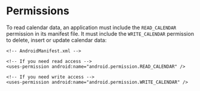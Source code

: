 # Permissions

To read calendar data, an application must include the `READ_CALENDAR` permission in its manifest file.
It must include the `WRITE_CALENDAR` permission to delete, insert or update calendar data:

```
<!-- AndroidManifest.xml -->

<!-- If you need read access -->
<uses-permission android:name="android.permission.READ_CALENDAR" />

<!-- If you need write access -->
<uses-permission android:name="android.permission.WRITE_CALENDAR" />
```
